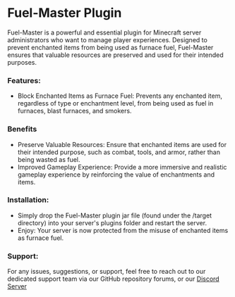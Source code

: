 # Fuel-Master Plugin
Fuel-Master is a powerful and essential plugin for Minecraft server administrators who want to manage player experiences. Designed to prevent enchanted items from being used as furnace fuel, Fuel-Master ensures that valuable resources are preserved and used for their intended purposes.

### Features:

* Block Enchanted Items as Furnace Fuel: Prevents any enchanted item, regardless of type or enchantment level, from being used as fuel in furnaces, blast furnaces, and smokers.

### Benefits

* Preserve Valuable Resources: Ensure that enchanted items are used for their intended purpose, such as combat, tools, and armor, rather than being wasted as fuel.
* Improved Gameplay Experience: Provide a more immersive and realistic gameplay experience by reinforcing the value of enchantments and items.

### Installation: 

* Simply drop the Fuel-Master plugin jar file (found under the /target directory) into your server's plugins folder and restart the server.
* Enjoy: Your server is now protected from the misuse of enchanted items as furnace fuel.

### Support:
For any issues, suggestions, or support, feel free to reach out to our dedicated support team via our GitHub repository forums, or our [Discord Server](https://discord.gg/HY5dmSuKwv)
